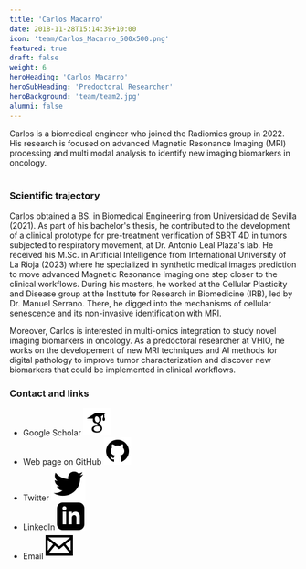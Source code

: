 ```yaml
---
title: 'Carlos Macarro'
date: 2018-11-28T15:14:39+10:00
icon: 'team/Carlos_Macarro_500x500.png'
featured: true
draft: false
weight: 6
heroHeading: 'Carlos Macarro'
heroSubHeading: 'Predoctoral Researcher'
heroBackground: 'team/team2.jpg'
alumni: false
---
```


Carlos is a biomedical engineer who joined the Radiomics group in 2022. His research is focused on advanced Magnetic Resonance Imaging (MRI) processing and multi modal analysis to identify new imaging biomarkers in oncology.                                                                                                                  
                                                     <br/>


### Scientific trajectory
Carlos obtained a BS. in Biomedical Engineering from Universidad de Sevilla (2021). As part of his bachelor's thesis, he contributed to the development of a clinical prototype for pre-treatment verification of SBRT 4D in tumors subjected to respiratory movement, at Dr. Antonio Leal Plaza's lab. He received his M.Sc. in Artificial Intelligence from International University of La Rioja (2023) where he specialized in synthetic medical images prediction to move advanced Magnetic Resonance Imaging one step closer to the clinical workflows. During his masters, he worked at the Cellular Plasticity and Disease group at the Institute for Research in Biomedicine (IRB), led by Dr. Manuel Serrano. There, he digged into the mechanisms of cellular senescence and its non-invasive identification with MRI.

Moreover, Carlos is interested in multi-omics integration to study novel imaging biomarkers in oncology. As a predoctoral researcher at VHIO, he works on the developement of new MRI techniques and AI methods for digital pathology to improve tumor characterization and discover new biomarkers that could be implemented in clinical workflows.

### Contact and links
- Google Scholar [![profile](/social/google-scholar.svg)](https://scholar.google.es/citations?user=gpVm8RoAAAAJ&hl=es)
- Web page on GitHub [![profile](/social/github.svg)](https://www.github.com/carlosmacarro)
- Twitter [![profile](/social/twitter.svg)](https://x.com/carlosmacarrop)
- LinkedIn [![profile](/social/linkedin.svg)](https://www.linkedin.com/in/carlos-macarro-perez/)
- Email [![profile](/social/mail.svg)](mailto:carlosmacarro@vhio.net)


